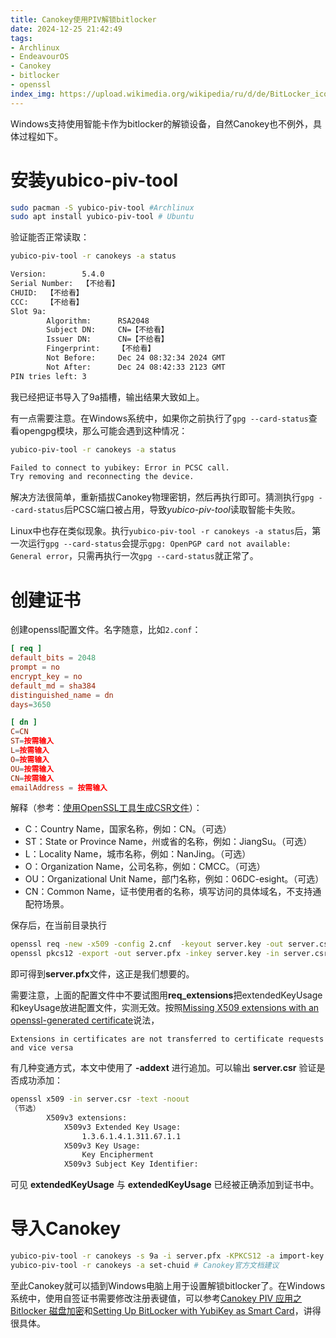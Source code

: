 ```yaml
---
title: Canokey使用PIV解锁bitlocker
date: 2024-12-25 21:42:49
tags:
- Archlinux
- EndeavourOS
- Canokey
- bitlocker
- openssl
index_img: https://upload.wikimedia.org/wikipedia/ru/d/de/BitLocker_icon.png
---
```

Windows支持使用智能卡作为bitlocker的解锁设备，自然Canokey也不例外，具体过程如下。
# 安装yubico-piv-tool
```bash
sudo pacman -S yubico-piv-tool #Archlinux
sudo apt install yubico-piv-tool # Ubuntu
```

验证能否正常读取：

```bash
yubico-piv-tool -r canokeys -a status

Version:        5.4.0
Serial Number:  【不给看】
CHUID:  【不给看】
CCC:    【不给看】
Slot 9a:
        Algorithm:      RSA2048
        Subject DN:     CN=【不给看】
        Issuer DN:      CN=【不给看】
        Fingerprint:    【不给看】
        Not Before:     Dec 24 08:32:34 2024 GMT
        Not After:      Dec 24 08:42:33 2123 GMT
PIN tries left: 3
```

我已经把证书导入了9a插槽，输出结果大致如上。

有一点需要注意。在Windows系统中，如果你之前执行了`gpg --card-status`查看opengpg模块，那么可能会遇到这种情况：

```bash
yubico-piv-tool -r canokeys -a status

Failed to connect to yubikey: Error in PCSC call.
Try removing and reconnecting the device.
```

解决方法很简单，重新插拔Canokey物理密钥，然后再执行即可。猜测执行`gpg --card-status`后PCSC端口被占用，导致*yubico-piv-tool*读取智能卡失败。

Linux中也存在类似现象。执行`yubico-piv-tool -r canokeys -a status`后，第一次运行`gpg --card-status`会提示`gpg: OpenPGP card not available: General error`，只需再执行一次`gpg --card-status`就正常了。
# 创建证书
创建openssl配置文件。名字随意，比如`2.conf`：

```2.cnf
[ req ]
default_bits = 2048
prompt = no
encrypt_key = no
default_md = sha384
distinguished_name = dn
days=3650

[ dn ]
C=CN
ST=按需输入
L=按需输入
O=按需输入
OU=按需输入
CN=按需输入
emailAddress = 按需输入
```

解释（参考：[使用OpenSSL工具生成CSR文件](https://support.huawei.com/enterprise/zh/doc/EDOC1100296985/5ae80acf)）：
* C：Country Name，国家名称，例如：CN。（可选）
* ST：State or Province Name，州或省的名称，例如：JiangSu。（可选）
* L：Locality Name，城市名称，例如：NanJing。（可选）
* O：Organization Name，公司名称，例如：CMCC。（可选）
* OU：Organizational Unit Name，部门名称，例如：06DC-esight。（可选）
* CN：Common Name，证书使用者的名称，填写访问的具体域名，不支持通配符场景。

保存后，在当前目录执行
```bash
openssl req -new -x509 -config 2.cnf  -keyout server.key -out server.csr -addext extendedKeyUsage=1.3.6.1.4.1.311.67.1.1 -addext keyUsage=keyEncipherment -days 3650
openssl pkcs12 -export -out server.pfx -inkey server.key -in server.csr
```
即可得到**server.pfx**文件，这正是我们想要的。

需要注意，上面的配置文件中不要试图用**req_extensions**把extendedKeyUsage和keyUsage放进配置文件，实测无效。按照[Missing X509 extensions with an openssl-generated certificate](https://security.stackexchange.com/questions/150078/missing-x509-extensions-with-an-openssl-generated-certificate)说法，

    Extensions in certificates are not transferred to certificate requests and vice versa

有几种变通方式，本文中使用了 **-addext** 进行追加。可以输出 **server.csr** 验证是否成功添加：

```bash
openssl x509 -in server.csr -text -noout 
（节选）
        X509v3 extensions:
            X509v3 Extended Key Usage:
                1.3.6.1.4.1.311.67.1.1
            X509v3 Key Usage:
                Key Encipherment
            X509v3 Subject Key Identifier:
```

可见 **extendedKeyUsage** 与 **extendedKeyUsage** 已经被正确添加到证书中。
# 导入Canokey
```bash
yubico-piv-tool -r canokeys -s 9a -i server.pfx -KPKCS12 -a import-key -a import-cert #放到了9a插槽里，这个有什么统一规范吗
yubico-piv-tool -r canokeys -a set-chuid # Canokey官方文档建议
```
至此Canokey就可以插到Windows电脑上用于设置解锁bitlocker了。在Windows系统中，使用自签证书需要修改注册表键值，可以参考[Canokey PIV 应用之 Bitlocker 磁盘加密](https://hui-shao.com/canokey-piv-bitlocker/)和[Setting Up BitLocker with YubiKey as Smart Card](https://nathanaelfrey.com/2021/01/09/setting-up-bitlocker-with-yubikey-as-smart-card/)，讲得很具体。
